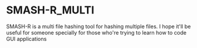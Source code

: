 # SMASH-R_MULTI
SMASH-R is a multi file hashing tool for hashing multiple files. I hope it'll be useful for someone specially for those who're trying to learn how to code GUI applications  
